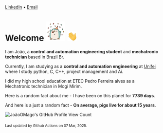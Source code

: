 [LinkedIn](https://www.linkedin.com/in/joão-pedro-gozzoli-b95641301/) &bull;
[Email](joaopedrogozzoli@gmail.com)

# Welcome <img src="happy.gif" height="64px" /> <img src="wave.gif" height="32px" />

I am João, a  **control and automation engineering student** and **mechatronic technician** based in Brazil Br.

Currently, I am studying as a **control and automation engineering** at [Unifei](https://unifei.edu.br) where I study python, C, C++, project management and Ai.

I did my high school education at ETEC Pedro Ferreira alves as a Mechatronic technician in Mogi Mirim.

Here is a random fact about me - I have been on this planet for **7739 days**.

And here is a just a random fact -  **On average, pigs live for about 15 years**.

![JoãoOMago's GitHub Profile View Count](https://komarev.com/ghpvc/?username=JoaoOMago)

<sub>Last updated by Github Actions on 07 Mar, 2025.</sub>
